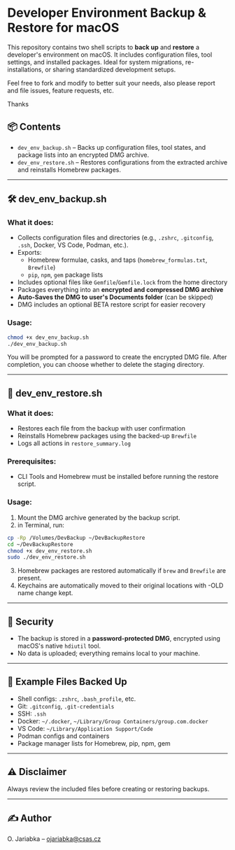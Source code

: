 # Developer Environment Backup & Restore for macOS

This repository contains two shell scripts to **back up** and **restore** a developer's environment on macOS. It includes configuration files, tool settings, and installed packages. Ideal for system migrations, re-installations, or sharing standardized development setups.

Feel free to fork and modify to better suit your needs, also please report and file issues, feature requests, etc. 

Thanks

## 📦 Contents

- `dev_env_backup.sh` – Backs up configuration files, tool states, and package lists into an encrypted DMG archive.
- `dev_env_restore.sh` – Restores configurations from the extracted archive and reinstalls Homebrew packages.

---

## 🛠️ dev_env_backup.sh

### What it does:

- Collects configuration files and directories (e.g., `.zshrc`, `.gitconfig`, `.ssh`, Docker, VS Code, Podman, etc.).
- Exports:
  - Homebrew formulae, casks, and taps (`homebrew_formulas.txt`, `Brewfile`)
  - `pip`, `npm`, `gem` package lists
- Includes optional files like `Gemfile`/`Gemfile.lock` from the home directory
- Packages everything into an **encrypted and compressed DMG archive**
- **Auto-Saves the DMG to user's Documents folder** (can be skipped)
- DMG includes an optional BETA restore script for easier recovery

### Usage:

```zsh
chmod +x dev_env_backup.sh
./dev_env_backup.sh
```

You will be prompted for a password to create the encrypted DMG file. After completion, you can choose whether to delete the staging directory.

---

## 🔁 dev_env_restore.sh

### What it does:

- Restores each file from the backup with user confirmation
- Reinstalls Homebrew packages using the backed-up `Brewfile`
- Logs all actions in `restore_summary.log`

### Prerequisites:

- CLI Tools and Homebrew must be installed before running the restore script.

### Usage:

1. Mount the DMG archive generated by the backup script.
2. in Terminal, run:

```zsh
cp -Rp /Volumes/DevBackup ~/DevBackupRestore
cd ~/DevBackupRestore
chmod +x dev_env_restore.sh
sudo ./dev_env_restore.sh
```

3. Homebrew packages are restored automatically if `brew` and `Brewfile` are present.
4. Keychains are automatically moved to their original locations with -OLD name change kept. 

---

## 🔐 Security

- The backup is stored in a **password-protected DMG**, encrypted using macOS's native `hdiutil` tool.
- No data is uploaded; everything remains local to your machine.

---

## 📁 Example Files Backed Up

- Shell configs: `.zshrc`, `.bash_profile`, etc.
- Git: `.gitconfig`, `.git-credentials`
- SSH: `.ssh`
- Docker: `~/.docker`, `~/Library/Group Containers/group.com.docker`
- VS Code: `~/Library/Application Support/Code`
- Podman configs and containers
- Package manager lists for Homebrew, pip, npm, gem

---

## ⚠️ Disclaimer

Always review the included files before creating or restoring backups.

---

## ✍️ Author

O. Jariabka – [ojariabka@csas.cz](mailto:ojariabka@csas.cz)
